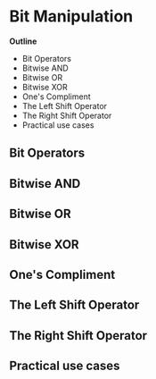 # Bit Manipulation

**Outline**
* Bit Operators
* Bitwise AND
* Bitwise OR
* Bitwise XOR
* One's Compliment
* The Left Shift Operator
* The Right Shift Operator
* Practical use cases


## Bit Operators



## Bitwise AND



## Bitwise OR



## Bitwise XOR



## One's Compliment



## The Left Shift Operator



## The Right Shift Operator



## Practical use cases


